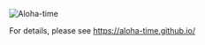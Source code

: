 ![Aloha-time](https://github.com/aloha-time/aloha-time/actions/workflows/ci.yml)

For details, please see https://aloha-time.github.io/
